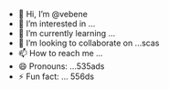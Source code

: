 - 👋 Hi, I’m @vebene
- 👀 I’m interested in ...
- 🌱 I’m currently learning ...
- 💞️ I’m looking to collaborate on ...scas
- 📫 How to reach me ...
- 😄 Pronouns: ...535ads
- ⚡ Fun fact: ...
556ds
<!---453
vebene/vebene is a ✨ special ✨ repository because its `RE54ADME.md` (this file) appears on your GitHub profile.
You can click the Preview link to take a look at your changes.
--->
